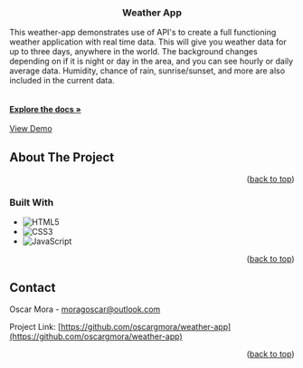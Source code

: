 <!-- Improved compatibility of back to top link: See: https://github.com/othneildrew/Best-README-Template/pull/73 -->
<a name="readme-top"></a>
<!--
*** Thanks for checking out the Best-README-Template. If you have a suggestion
*** that would make this better, please fork the repo and create a pull request
*** or simply open an issue with the tag "enhancement".
*** Don't forget to give the project a star!
*** Thanks again! Now go create something AMAZING! :D
-->

<h3 align="center">Weather App</h3>

  <p align="center">
    
   This weather-app demonstrates use of API's to create a full functioning weather application with real time data. This will give you weather data for up to three days, anywhere in the world. The background changes depending on if it is night or day in the area, and you can see hourly or daily average data. Humidity, chance of rain, sunrise/sunset, and more are also included in the current data.
    <br />
    <br />
    <br />
    <a href="https://github.com/oscargmora/weather-app"><strong>Explore the docs »</strong></a>
    <br />
    <br />
    <a href="https://oscargmora.github.io/weather-app//">View Demo</a>
  </p>
</div>


<!-- ABOUT THE PROJECT -->
## About The Project

<!-- [![Product Name Screen Shot][product-screenshot]](https://example.com) -->


<p align="right">(<a href="#readme-top">back to top</a>)</p>



### Built With

* ![HTML5](https://img.shields.io/badge/HTML5%20-%23E34F26.svg?style=for-the-badge&logo=html5&logoColor=white)
* ![CSS3](https://img.shields.io/badge/CSS%20-%231572B6.svg?style=for-the-badge&logo=css3&logoColor=white)
* ![JavaScript](https://img.shields.io/badge/JavaScript%20-%23F7DF1E.svg?style=for-the-badge&logo=javascript&logoColor=black)

<p align="right">(<a href="#readme-top">back to top</a>)</p>

<!-- CONTACT -->
## Contact

Oscar Mora - moragoscar@outlook.com

Project Link: [https://github.com/oscargmora/weather-app](https://github.com/oscargmora/weather-app)

<p align="right">(<a href="#readme-top">back to top</a>)</p>
